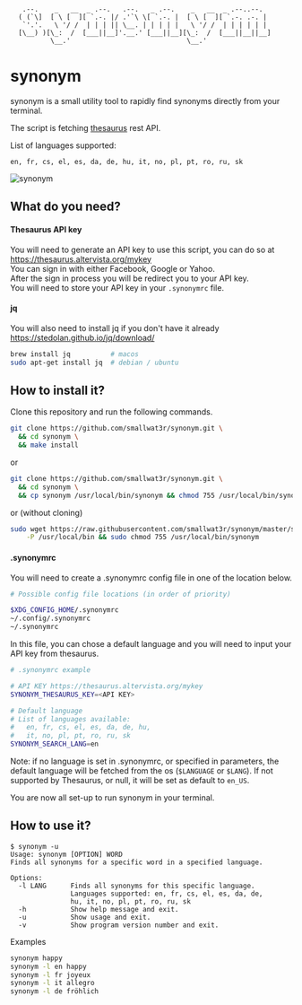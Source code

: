 
```
   .--.    _   __  _ .--.   .--.   _ .--.    _   __  _ .--..--.
  ( (`\]  [ \ [  ][ `.-. |/ .'`\ \[ `.-. |  [ \ [  ][ `.-. .-. |
   `'.'.   \ '/ /  | | | || \__. | | | | |   \ '/ /  | | | | | |
  [\__) )[\_:  /  [___||__]'.__.' [___||__][\_:  /  [___||__||__]
          \__.'                             \__.'
```

# synonym

synonym is a small utility tool to rapidly find synonyms directly
from your terminal.

The script is fetching [thesaurus](https://www.thesaurus.com/) rest API.  

List of languages supported: 
```
en, fr, cs, el, es, da, de, hu, it, no, pl, pt, ro, ru, sk
```

![synonym](https://i.imgur.com/Fi88TEI.gif)  

## What do you need?

#### Thesaurus API key
You will need to generate an API key to use this script, you can
do so at https://thesaurus.altervista.org/mykey  
You can sign in with either Facebook, Google or Yahoo.  
After the sign in process you will be redirect you to your API key.  
You will need to store your API key in your `.synonymrc` file.  

#### jq
You will also need to install jq if you don't have it already
https://stedolan.github.io/jq/download/  
```sh
brew install jq          # macos
sudo apt-get install jq  # debian / ubuntu
```

## How to install it?
Clone this repository and run the following commands.  
```sh
git clone https://github.com/smallwat3r/synonym.git \
  && cd synonym \
  && make install
```

or  
```sh
git clone https://github.com/smallwat3r/synonym.git \
  && cd synonym \ 
  && cp synonym /usr/local/bin/synonym && chmod 755 /usr/local/bin/synonym
```

or (without cloning)  
```sh
sudo wget https://raw.githubusercontent.com/smallwat3r/synonym/master/synonym \
    -P /usr/local/bin && sudo chmod 755 /usr/local/bin/synonym
```

#### .synonymrc
You will need to create a .synonymrc config file in one of the location below.  
```sh
# Possible config file locations (in order of priority)

$XDG_CONFIG_HOME/.synonymrc
~/.config/.synonymrc
~/.synonymrc
```

In this file, you can chose a default language and you will need to input your API 
key from thesaurus.

```sh
# .synonymrc example

# API KEY https://thesaurus.altervista.org/mykey
SYNONYM_THESAURUS_KEY=<API KEY>

# Default language
# List of languages available:
#   en, fr, cs, el, es, da, de, hu,
#   it, no, pl, pt, ro, ru, sk
SYNONYM_SEARCH_LANG=en
```
Note: if no language is set in .synonymrc, or specified in parameters, the default language 
will be fetched from the os (`$LANGUAGE` or `$LANG`). If not supported by Thesaurus, or
null, it will be set as default to `en_US`.  

You are now all set-up to run synonym in your terminal.  

## How to use it?

```console
$ synonym -u
Usage: synonym [OPTION] WORD
Finds all synonyms for a specific word in a specified language.

Options:
  -l LANG      Finds all synonyms for this specific language.
               Languages supported: en, fr, cs, el, es, da, de,
               hu, it, no, pl, pt, ro, ru, sk
  -h           Show help message and exit.
  -u           Show usage and exit.
  -v           Show program version number and exit.
```

Examples  
```sh
synonym happy
synonym -l en happy
synonym -l fr joyeux
synonym -l it allegro 
synonym -l de fröhlich 
```
